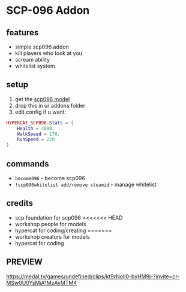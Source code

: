 # SCP-096 Addon


## features

- simple scp096 addon
- kill players who look at you
- scream ability
- whitelist system

## setup

1. get the [scp096 model](https://steamcommunity.com/sharedfiles/filedetails/?id=1315125663)
2. drop this in ur addons folder
3. edit config if u want:
```lua
HYPERCAT_SCP096.Stats = {
    Health = 4000,
    WalkSpeed = 170,
    RunSpeed = 220
}
```

## commands

- `become096` - become scp096
- `!scp096whitelist add/remove steamid` - manage whitelist

## credits

- scp foundation for scp096
<<<<<<< HEAD
- workshop people for models
- hypercat for coding/creating
=======
- workshop creators for models
- hypercat for coding

## PREVIEW
https://medal.tv/games/undefined/clips/kt9rNolI0-byHM9j-?invite=cr-MSw0U0YsMjA1MzAyMTM4
